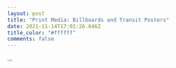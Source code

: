 ```yaml
---
layout: post
title: "Print Media: Billboards and Transit Posters"
date: 2021-11-14T17:01:26.646Z
title_color: "#ffffff"
comments: false
---
```

...